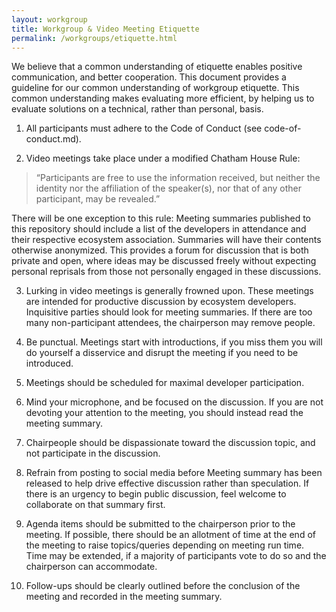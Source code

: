 ```yaml
---
layout: workgroup
title: Workgroup & Video Meeting Etiquette
permalink: /workgroups/etiquette.html
---
```


We believe that a common understanding of etiquette enables positive communication, and better cooperation.  This document provides a guideline for our common understanding of workgroup etiquette.  This common understanding makes evaluating more efficient, by helping us to evaluate solutions on a technical, rather than personal, basis.

1. All participants must adhere to the Code of Conduct (see code-of-conduct.md).

2. Video meetings take place under a modified Chatham House Rule:
    
> “Participants are free to use the information received, but neither the identity nor the affiliation of the speaker(s), nor that of any other participant, may be revealed.”

  There will be one exception to this rule: Meeting summaries published to this repository should include a list of the developers in attendance and their respective ecosystem association.  Summaries will have their contents otherwise anonymized.  This provides a forum for discussion that is both private and open, where ideas may be discussed freely without expecting personal reprisals from those not personally engaged in these discussions.

3. Lurking in video meetings is generally frowned upon. These meetings are intended for productive discussion by ecosystem developers.  Inquisitive parties should look for meeting summaries.  If there are too many non-participant attendees, the chairperson may remove people.

4. Be punctual. Meetings start with introductions, if you miss them you will do yourself a disservice and disrupt the meeting if you need to be introduced.

5. Meetings should be scheduled for maximal developer participation.

6. Mind your microphone, and be focused on the discussion.  If you are not devoting your attention to the meeting, you should instead read the meeting summary.

7. Chairpeople should be dispassionate toward the discussion topic, and not participate in the discussion.

8. Refrain from posting to social media before Meeting summary has been released to help drive effective discussion rather than speculation. If there is an urgency to begin public discussion, feel welcome to collaborate on that summary first.

9. Agenda items should be submitted to the chairperson prior to the meeting. If possible, there should be an allotment of time at the end of the meeting to raise topics/queries depending on meeting run time. Time may be extended, if a majority of participants vote to do so and the chairperson can accommodate.

10. Follow-ups should be clearly outlined before the conclusion of the meeting and recorded in the meeting summary.

